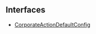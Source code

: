 ## Interfaces

- [CorporateActionDefaultConfig](../../../../../Interfaces/API/Entities/Asset/CorporateActions/Types/CorporateActionDefaultConfig.md)
